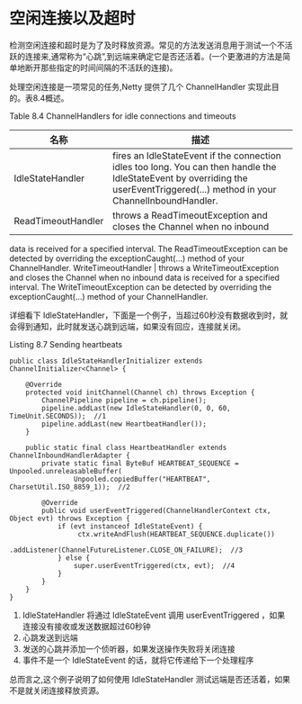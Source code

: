 空闲连接以及超时
====

检测空闲连接和超时是为了及时释放资源。常见的方法发送消息用于测试一个不活跃的连接来,通常称为“心跳”,到远端来确定它是否还活着。(一个更激进的方法是简单地断开那些指定的时间间隔的不活跃的连接)。

处理空闲连接是一项常见的任务,Netty 提供了几个 ChannelHandler 实现此目的。表8.4概述。

Table 8.4 ChannelHandlers for idle connections and timeouts

名称 | 描述
-----|----
IdleStateHandler | fires an IdleStateEvent if the connection idles too long. You can then handle the IdleStateEvent by overriding the userEventTriggered(...) method in your ChannelInboundHandler.
ReadTimeoutHandler | throws a ReadTimeoutException and closes the Channel when no inbound
data is received for a specified interval. The ReadTimeoutException can be detected by overriding the exceptionCaught(...) method of your ChannelHandler.
WriteTimeoutHandler | throws a WriteTimeoutException and closes the Channel when no inbound
data is received for a specified interval. The WriteTimeoutException can be detected by overriding the exceptionCaught(...) method of your ChannelHandler.

详细看下 IdleStateHandler，下面是一个例子，当超过60秒没有数据收到时，就会得到通知，此时就发送心跳到远端，如果没有回应，连接就关闭。

Listing 8.7 Sending heartbeats

	public class IdleStateHandlerInitializer extends ChannelInitializer<Channel> {
	
	    @Override
	    protected void initChannel(Channel ch) throws Exception {
	        ChannelPipeline pipeline = ch.pipeline();
	        pipeline.addLast(new IdleStateHandler(0, 0, 60, TimeUnit.SECONDS));  //1
	        pipeline.addLast(new HeartbeatHandler());
	    }
	
	    public static final class HeartbeatHandler extends ChannelInboundHandlerAdapter {
	        private static final ByteBuf HEARTBEAT_SEQUENCE = Unpooled.unreleasableBuffer(
	                Unpooled.copiedBuffer("HEARTBEAT", CharsetUtil.ISO_8859_1));  //2
	
	        @Override
	        public void userEventTriggered(ChannelHandlerContext ctx, Object evt) throws Exception {
	            if (evt instanceof IdleStateEvent) {
	                 ctx.writeAndFlush(HEARTBEAT_SEQUENCE.duplicate())
	                         .addListener(ChannelFutureListener.CLOSE_ON_FAILURE);  //3
	            } else {
	                super.userEventTriggered(ctx, evt);  //4
	            }
	        }
	    }
	}

1. IdleStateHandler 将通过 IdleStateEvent 调用 userEventTriggered ，如果连接没有接收或发送数据超过60秒钟
2. 心跳发送到远端
3. 发送的心跳并添加一个侦听器，如果发送操作失败将关闭连接
4. 事件不是一个 IdleStateEvent 的话，就将它传递给下一个处理程序

总而言之,这个例子说明了如何使用 IdleStateHandler 测试远端是否还活着，如果不是就关闭连接释放资源。